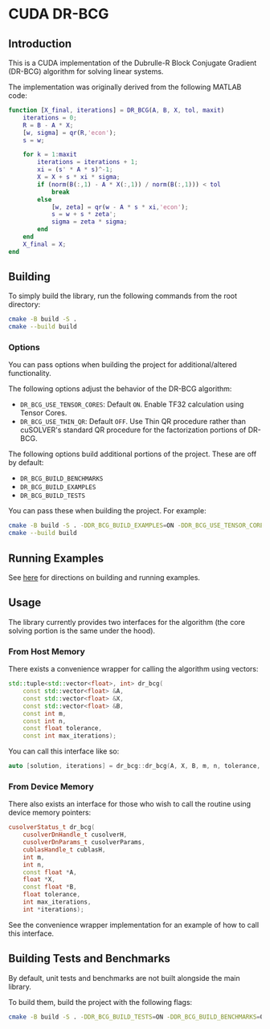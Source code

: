 # CUDA DR-BCG

## Introduction

This is a CUDA implementation of the Dubrulle-R Block Conjugate Gradient (DR-BCG) algorithm for solving linear systems.

The implementation was originally derived from the following MATLAB code:

```matlab
function [X_final, iterations] = DR_BCG(A, B, X, tol, maxit)
    iterations = 0;
    R = B - A * X;
    [w, sigma] = qr(R,'econ');
    s = w;

    for k = 1:maxit
        iterations = iterations + 1;
        xi = (s' * A * s)^-1;
        X = X + s * xi * sigma;
        if (norm(B(:,1) - A * X(:,1)) / norm(B(:,1))) < tol
            break
        else
            [w, zeta] = qr(w - A * s * xi,'econ');
            s = w + s * zeta';
            sigma = zeta * sigma;
        end
    end
    X_final = X;
end
```

## Building

To simply build the library, run the following commands from the root directory:

```bash
cmake -B build -S .
cmake --build build
```

### Options

You can pass options when building the project for additional/altered functionality.

The following options adjust the behavior of the DR-BCG algorithm:

- `DR_BCG_USE_TENSOR_CORES`: Default `ON`. Enable TF32 calculation using Tensor Cores.
- `DR_BCG_USE_THIN_QR`: Default `OFF`. Use Thin QR procedure rather than cuSOLVER's standard QR procedure for the factorization portions of DR-BCG.

The following options build additional portions of the project. These are off by default:

- `DR_BCG_BUILD_BENCHMARKS`
- `DR_BCG_BUILD_EXAMPLES`
- `DR_BCG_BUILD_TESTS`

You can pass these when building the project. For example:

```bash
cmake -B build -S . -DDR_BCG_BUILD_EXAMPLES=ON -DDR_BCG_USE_TENSOR_CORES=ON
cmake --build build
```

## Running Examples

See [here](examples/README.md) for directions on building and running examples.

## Usage

The library currently provides two interfaces for the algorithm (the core solving portion is the same under the hood).

### From Host Memory

There exists a convenience wrapper for calling the algorithm using vectors:

```c++
std::tuple<std::vector<float>, int> dr_bcg(
    const std::vector<float> &A,
    const std::vector<float> &X,
    const std::vector<float> &B,
    const int m,
    const int n,
    const float tolerance,
    const int max_iterations);
```

You can call this interface like so:

```c++
auto [solution, iterations] = dr_bcg::dr_bcg(A, X, B, m, n, tolerance, max_iterations);
```

### From Device Memory

There also exists an interface for those who wish to call the routine using device memory pointers:

```c++
cusolverStatus_t dr_bcg(
    cusolverDnHandle_t cusolverH,
    cusolverDnParams_t cusolverParams,
    cublasHandle_t cublasH,
    int m,
    int n,
    const float *A,
    float *X,
    const float *B,
    float tolerance,
    int max_iterations,
    int *iterations);
```

See the convenience wrapper implementation for an example of how to call this interface.

## Building Tests and Benchmarks

By default, unit tests and benchmarks are not built alongside the main library.

To build them, build the project with the following flags:

```bash
cmake -B build -S . -DDR_BCG_BUILD_TESTS=ON -DDR_BCG_BUILD_BENCHMARKS=ON
```
